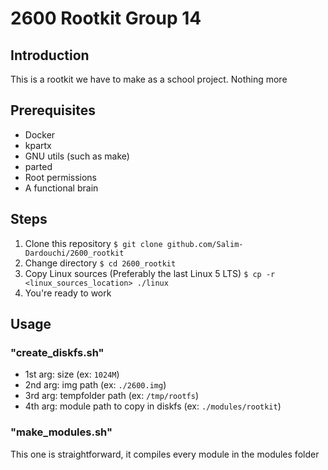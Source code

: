 # 2600 Rootkit Group 14

## Introduction
This is a rootkit we have to make as a school project. Nothing more

## Prerequisites
- Docker
- kpartx
- GNU utils (such as make)
- parted
- Root permissions
- A functional brain

## Steps
1. Clone this repository 
`$ git clone github.com/Salim-Dardouchi/2600_rootkit`
2. Change directory 
`$ cd 2600_rootkit`
3. Copy Linux sources (Preferably the last Linux 5 LTS)
`$ cp -r <linux_sources_location> ./linux`
4. You're ready to work

## Usage
### "create_diskfs.sh"
- 1st arg: size (ex: `1024M`)
- 2nd arg: img path (ex: `./2600.img`)
- 3rd arg: tempfolder path (ex: `/tmp/rootfs`)
- 4th arg: module path to copy in diskfs (ex: `./modules/rootkit`)

### "make_modules.sh"
This one is straightforward, it compiles every module in the modules folder


